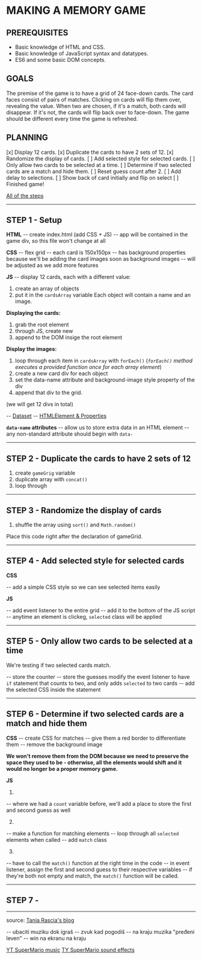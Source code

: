 # MAKING A MEMORY GAME

## PREREQUISITES

- Basic knowledge of HTML and CSS.
- Basic knowledge of JavaScript syntax and datatypes.
- ES6 and some basic DOM concepts.


## GOALS

The premise of the game is to have a grid of 24 face-down cards. The card faces consist of pairs of matches. Clicking on cards will flip them over, revealing the value. When two are chosen, if it's a match, both cards will disappear. If it's not, the cards will flip back over to face-down. The game should be different every time the game is refreshed.


## PLANNING

[x] Display 12 cards.
[x] Duplicate the cards to have 2 sets of 12.
[x] Randomize the display of cards.
[ ] Add selected style for selected cards.
[ ] Only allow two cards to be selected at a time.
[ ] Determine if two selected cards are a match and hide them.
[ ] Reset guess count after 2.
[ ] Add delay to selections.
[ ] Show back of card initially and flip on select
[ ] Finished game!

[All of the steps](https://gist.github.com/taniarascia/a3b550d568f3e6b693e89786eb333988)


---

## STEP 1 - Setup

**HTML**
-- create index.html (add CSS + JS)
-- app will be contained in the game div, so this file won't change at all

**CSS**
-- flex grid
-- each card is 150x150px
-- has background properties because we'll be adding the card images soon as background images
-- will be adjusted as we add more features

**JS**
-- display 12 cards, each with a different value: 

1. create an array of objects
2. put it in the `cardsArray` variable
Each object will contain a name and an image.

**Displaying the cards:**

1. grab the root element <div ide="game">
2. through JS, create new <section class="grid">
3. append to the DOM insige the root element


**Display the images:**

1. loop through each item in `cardsArray` with `forEach()`
    (_`forEach()` method executes a provided function once for each array element_)
2. create a new card div for each object
3. set the data-name attribute and background-image style property of the div
4. append that div to the grid.

(we will get 12 divs in total)


-- [Dataset](https://developer.mozilla.org/en-US/docs/Web/API/HTMLElement/dataset)
-- [HTMLElement & Properties](https://developer.mozilla.org/en-US/docs/Web/API/Element)


  **`data-name` attributes**
  -- allow us to store extra data in an HTML element
  -- any non-standard attribute should begin with `data-`


---

## STEP 2 - Duplicate the cards to have 2 sets of 12

1. create `gameGrig` variable
2. duplicate array with `concat()`
3. loop through

---

## STEP 3 - Randomize the display of cards

1. shuffle the array using `sort()` and `Math.random()`

Place this code right after the declaration of gameGrid.

---

## STEP 4 - Add selected style for selected cards

**CSS**

-- add a simple CSS style so we can see selected items easily

**JS**

-- add event listener to the entire grid
-- add it to the bottom of the JS script
-- anytime an element is clickeg, `selected` class will be applied
      
---

## STEP 5 - Only allow two cards to be selected at a time

We're testing if two selected cards match.

-- store the counter
-- store the guesses
    modify the event listener to have `if` statement that counts to two, and only adds `selected` to two cards
-- add the selected CSS inside the statement

---

## STEP 6 - Determine if two selected cards are a match and hide them

**CSS**
-- create CSS for matches
-- give them a red border to differentiate them
-- remove the background image

**We won't remove them from the DOM because we need to preserve the space they used to be - otherwise, all the elements would shift and it would no longer be a proper memory game.**


**JS**

1.
-- where we had a `count` variable before, we'll add a place to store the first and second guess as well

2.
-- make a function for matching elements
-- loop through all `selected` elements when called
-- add `match` class

3.
-- have to call the `match()` function at the right time in the code
-- in event listener, assign the first and second guess to their respective variables
-- if they're both not empty and match, the `match()` function will be called.


--- 

## STEP 7 - 

---

source: [Tania Rascia's blog](https://www.taniarascia.com/how-to-create-a-memory-game-super-mario-with-plain-javascript/)



-- ubaciti muziku dok igraš
-- zvuk kad pogodiš
-- na kraju muzika "pređeni leven"
-- win na ekranu na kraju

[YT SuperMario music](https://www.youtube.com/watch?v=NTa6Xbzfq1U&t=4s)
[TY SuperMario sound effects](https://www.youtube.com/watch?v=5yrFdhNG2Sk)